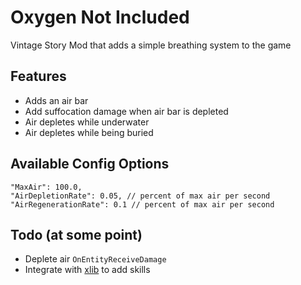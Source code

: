 # Oxygen Not Included
Vintage Story Mod that adds a simple breathing system to the game

## Features

- Adds an air bar
- Add suffocation damage when air bar is depleted
- Air depletes while underwater
- Air depletes while being buried

## Available Config Options
```
"MaxAir": 100.0,
"AirDepletionRate": 0.05, // percent of max air per second
"AirRegenerationRate": 0.1 // percent of max air per second
```

## Todo (at some point)

- Deplete air `OnEntityReceiveDamage`
- Integrate with [xlib](https://www.vintagestory.at/forums/topic/1720-xlib-and-xskills/) to add skills
